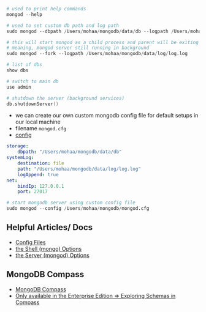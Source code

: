 ```s
# used to print help commands
mongod --help
```

```s
# used to set custom db path and log path
sudo mongod --dbpath /Users/mohaa/mongodb/data/db --logpath /Users/mohaa/mongodb/data/log/log.log
```

```s
# this will start mongod as a child process and parent will be exiting
# meaning, mongod server still running in background
sudo mongod --fork --logpath /Users/mohaa/mongodb/data/log/log.log
```

```s
# list of dbs
show dbs
```

```s
# switch to main db
use admin

# shutdown the server (background services)
db.shutdownServer()
```

- we can create our own custom mongodb config file for default setups in our local machine
- filename `mongod.cfg`
- [config](https://www.mongodb.com/docs/manual/reference/configuration-options/)
  
```yml
storage:
    dbpath: "/Users/mohaa/mongodb/data/db"
systemLog:
    destination: file
    path: "/Users/mohaa/mongodb/data/log/log.log"
    logAppend: true
net:
    bindIp: 127.0.0.1
    port: 27017
```

```s
# start mongodb server using custom config file
sudo mongod --config /Users/mohaa/mongodb/mongod.cfg
```

## Helpful Articles/ Docs

- [Config Files](https://docs.mongodb.com/manual/reference/configuration-options/)
- [the Shell (mongo) Options](https://www.mongodb.com/docs/manual/reference/method/)
- [the Server (mongod) Options](https://docs.mongodb.com/manual/reference/program/mongod/)


## MongoDB Compass

- [MongoDB Compass](https://docs.mongodb.com/compass/master/install/)
- [Only available in the Enterprise Edition => Exploring Schemas in Compass](https://docs.mongodb.com/compass/master/schema/)
